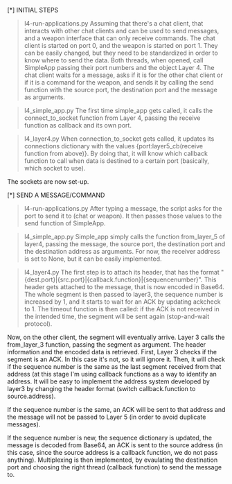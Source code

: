 [*] INITIAL STEPS

> l4-run-applications.py
Assuming that there's a chat client, that interacts with other chat clients and can be used to send messages, and a weapon interface that can only receive commands.
The chat client is started on port 0, and the weapon is started on port 1. They can be easily changed, but they need to be standardized in order to know where to send the data.
Both threads, when opened, call SimpleApp passing their port numbers and the object Layer 4.
The chat client waits for a message, asks if it is for the other chat client or if it is a command for the weapon, and sends it by calling the send function with the source port, the destination port and the message as arguments.

> l4_simple_app.py
The first time simple_app gets called, it calls the connect_to_socket function from Layer 4, passing the receive function as callback and its own port. 
 
> l4_layer4.py
When connection_to_socket gets called, it updates its connections dictionary with the values {port:layer5_cb(receive function from above)}. By doing that, it will know which callback function to call when data is destined to a certain port (basically, which socket to use).

The sockets are now set-up.

[*] SEND A MESSAGE/COMMAND

> l4-run-applications.py
After typing a message, the script asks for the port to send it to (chat or weapon). It then passes those values to the send function of SimpleApp.

> l4_simple_app.py
Simple_app simply calls the function from_layer_5 of layer4, passing the message, the source port, the destination port and the destination address as arguments. For now, the receiver address is set to None, but it can be easily implemented.

> l4_layer4.py
The first step is to attach its header, that has the format "{dest.port}|{src.port}|{callback.function}|{sequencenumber}". This header gets attached to the message, that is now encoded in Base64. The whole segment is then passed to layer3, the sequence number is increased by 1, and it starts to wait for an ACK by updating ackcheck to 1. 
The timeout function is then called: if the ACK is not received in the intended time, the segment will be sent again (stop-and-wait protocol). 

Now, on the other client, the segment will eventually arrive. Layer 3 calls the from_layer_3 function, passing the segment as argument. 
The header information and the encoded data is retrieved. First, Layer 3 checks if the segment is an ACK. 
In this case it's not, so it will ignore it. 
Then, it will check if the sequence number is the same as the last segment received from that address (at this stage I'm using callback functions as a way to identify an address. It will be easy to implement the address system developed by layer3 by changing the header format (switch callback.function to source.address).

If the sequence number is the same, an ACK will be sent to that address and the message will not be passed to Layer 5 (in order to avoid duplicate messages).

If the sequence number is new, the sequence dictionary is updated, the message is decoded from Base64, an ACK is sent to the source address (in this case, since the source address is a callback function, we do not pass anything). Multiplexing is then implemented, by evaulating the destination port and choosing the right thread (callback function) to send the message to.





